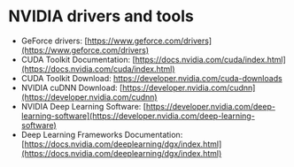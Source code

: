 # NVIDIA drivers and tools

* GeForce drivers: [https://www.geforce.com/drivers](https://www.geforce.com/drivers)
* CUDA Toolkit Documentation: [https://docs.nvidia.com/cuda/index.html](https://docs.nvidia.com/cuda/index.html)
* CUDA Toolkit Download: https://developer.nvidia.com/cuda-downloads
* NVIDIA cuDNN Download: [https://developer.nvidia.com/cudnn](https://developer.nvidia.com/cudnn)
* NVIDIA Deep Learning Software: [https://developer.nvidia.com/deep-learning-software](https://developer.nvidia.com/deep-learning-software)
* Deep Learning Frameworks Documentation: [https://docs.nvidia.com/deeplearning/dgx/index.html](https://docs.nvidia.com/deeplearning/dgx/index.html)
